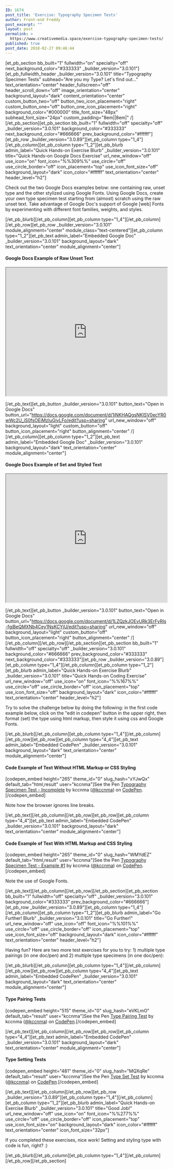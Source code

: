 ```yaml
---
ID: 1674
post_title: 'Exercise: Typography Specimen Tests'
author: Front-end Freddy
post_excerpt: ""
layout: post
permalink: >
  https://www.creativemedia.space/exercise-typography-specimen-tests/
published: true
post_date: 2018-02-27 09:46:44
---
```

[et_pb_section bb_built="1" fullwidth="on" specialty="off" next_background_color="#333333" _builder_version="3.0.101"][et_pb_fullwidth_header _builder_version="3.0.101" title="Typography Specimen Tests" subhead="Are you my Type? Let's find out..." text_orientation="center" header_fullscreen="off" header_scroll_down="off" image_orientation="center" background_layout="dark" content_orientation="center" custom_button_two="off" button_two_icon_placement="right" custom_button_one="off" button_one_icon_placement="right" background_color="#000000" title_font_size="48px" subhead_font_size="24px" custom_padding="8em||8em|" /][/et_pb_section][et_pb_section bb_built="1" fullwidth="off" specialty="off" _builder_version="3.0.101" background_color="#333333" next_background_color="#666666" prev_background_color="#ffffff"][et_pb_row _builder_version="3.0.89"][et_pb_column type="1_4"][/et_pb_column][et_pb_column type="1_2"][et_pb_blurb admin_label="Quick Hands-on Exercise Blurb" _builder_version="3.0.101" title="Quick Hands-on Google Docs Exercise" url_new_window="off" use_icon="on" font_icon="%%309%%" use_circle="off" use_circle_border="off" icon_placement="top" use_icon_font_size="off" background_layout="dark" icon_color="#ffffff" text_orientation="center" header_level="h2"]

Check out the two Google Docs examples below: one containing raw, unset type and the other stylized using Google Fonts. Using Google Docs, create your own type specimen test starting from (almost) scratch using the raw unset text. Take advantage of Google Doc's support of Google [web] Fonts by experimenting with different font families, weights, and styles.

[/et_pb_blurb][/et_pb_column][et_pb_column type="1_4"][/et_pb_column][/et_pb_row][et_pb_row _builder_version="3.0.101" module_alignment="center" module_class="text-centered"][et_pb_column type="1_2"][et_pb_text admin_label="Embedded Google Doc" _builder_version="3.0.101" background_layout="dark" text_orientation="center" module_alignment="center"]

<h4>Google Docs Example of Raw Unset Text</h4>
<iframe style="width: 100%; min-height: 400px;" src="https://docs.google.com/document/d/e/2PACX-1vTuys48fSBAies6ZnLIxLAwsCOsdWdShqIAE2YBO1n31Xm5QrWLpD4TT0b-fEy9dBLPQKc5yg6xZID2/pub?embedded=true"></iframe>

[/et_pb_text][et_pb_button _builder_version="3.0.101" button_text="Open in Google Docs" button_url="https://docs.google.com/document/d/1iNKHAQgsNKlSV0ecYR0wWc2U_iS0fsOEiMzIuGivLFo/edit?usp=sharing" url_new_window="off" background_layout="light" custom_button="off" button_icon_placement="right" button_alignment="center" /][/et_pb_column][et_pb_column type="1_2"][et_pb_text admin_label="Embedded Google Doc" _builder_version="3.0.101" background_layout="dark" text_orientation="center" module_alignment="center"]

<h4>Google Docs Example of Set and Styled Text</h4>
<iframe style="width: 100%; min-height: 400px;" src="https://docs.google.com/document/d/e/2PACX-1vQLlSdqsO4sfSNA0fkyhO1F3tNGNR_TtcDYjbYKfbIlAn9mMvojOs65a1wFPSdHCyLo_G6Wvze-gWX9/pub?embedded=true"></iframe>

[/et_pb_text][et_pb_button _builder_version="3.0.101" button_text="Open in Google Docs" button_url="https://docs.google.com/document/d/1LZQzkJOEvURk3ErFyRIs-fgjBeQMXNb4Cey1NsKCYjU/edit?usp=sharing" url_new_window="off" background_layout="light" custom_button="off" button_icon_placement="right" button_alignment="center" /][/et_pb_column][/et_pb_row][/et_pb_section][et_pb_section bb_built="1" fullwidth="off" specialty="off" _builder_version="3.0.101" background_color="#666666" prev_background_color="#333333" next_background_color="#333333"][et_pb_row _builder_version="3.0.89"][et_pb_column type="1_4"][/et_pb_column][et_pb_column type="1_2"][et_pb_blurb admin_label="Quick Hands-on Exercise Blurb" _builder_version="3.0.101" title="Quick Hands-on Coding Exercise" url_new_window="off" use_icon="on" font_icon="%%167%%" use_circle="off" use_circle_border="off" icon_placement="top" use_icon_font_size="off" background_layout="dark" icon_color="#ffffff" text_orientation="center" header_level="h2"]

Try to solve the challenge below by doing the following: in the first code example below, click on the "edit in codepen" button in the upper right, then format (set) the type using html markup, then style it using css and Google Fonts.

[/et_pb_blurb][/et_pb_column][et_pb_column type="1_4"][/et_pb_column][/et_pb_row][et_pb_row][et_pb_column type="4_4"][et_pb_text admin_label="Embedded CodePen" _builder_version="3.0.101" background_layout="dark" text_orientation="center" module_alignment="center"]

<h4>Code Example of Text Without HTML Markup or CSS Styling</h4>
[codepen_embed height="265" theme_id="0" slug_hash="xYJwQx" default_tab="html,result" user="kccnma"]See the Pen <a href='https://codepen.io/kccnma/pen/xYJwQx/'>Typography Specimen Test - Incomplete</a> by kccnma (<a href='https://codepen.io/kccnma'>@kccnma</a>) on <a href='https://codepen.io'>CodePen</a>.[/codepen_embed]

Note how the browser ignores line breaks.

[/et_pb_text][/et_pb_column][/et_pb_row][et_pb_row][et_pb_column type="4_4"][et_pb_text admin_label="Embedded CodePen" _builder_version="3.0.101" background_layout="dark" text_orientation="center" module_alignment="center"]

<h4>Code Example of Text With HTML Markup and CSS Styling</h4>
[codepen_embed height="265" theme_id="0" slug_hash="WMYdEZ" default_tab="html,result" user="kccnma"]See the Pen <a href='https://codepen.io/kccnma/pen/WMYdEZ/'>Typography Specimen Test - Example #1</a> by kccnma (<a href='https://codepen.io/kccnma'>@kccnma</a>) on <a href='https://codepen.io'>CodePen</a>.[/codepen_embed]

Note the use of Google Fonts.

[/et_pb_text][/et_pb_column][/et_pb_row][/et_pb_section][et_pb_section bb_built="1" fullwidth="off" specialty="off" _builder_version="3.0.101" background_color="#333333" prev_background_color="#666666"][et_pb_row _builder_version="3.0.89"][et_pb_column type="1_4"][/et_pb_column][et_pb_column type="1_2"][et_pb_blurb admin_label="Go Further! Blurb" _builder_version="3.0.101" title="Go Further!" url_new_window="off" use_icon="off" font_icon="%%101%%" use_circle="off" use_circle_border="off" icon_placement="top" use_icon_font_size="off" background_layout="dark" icon_color="#ffffff" text_orientation="center" header_level="h2"]

Having fun? Here are two more test exercises for you to try: 1) multiple type pairings (in one doc/pen) and 2) multiple type specimens (in one doc/pen):

[/et_pb_blurb][/et_pb_column][et_pb_column type="1_4"][/et_pb_column][/et_pb_row][et_pb_row][et_pb_column type="4_4"][et_pb_text admin_label="Embedded CodePen" _builder_version="3.0.101" background_layout="dark" text_orientation="center" module_alignment="center"]

<h4>Type Pairing Tests</h4>
[codepen_embed height="515" theme_id="0" slug_hash="eVKLmO" default_tab="result" user="kccnma"]See the Pen <a href="https://codepen.io/kccnma/pen/eVKLmO/">Type Pairing Test</a> by kccnma (<a href="https://codepen.io/kccnma">@kccnma</a>) on <a href="https://codepen.io">CodePen</a>.[/codepen_embed]

[/et_pb_text][/et_pb_column][/et_pb_row][et_pb_row][et_pb_column type="4_4"][et_pb_text admin_label="Embedded CodePen" _builder_version="3.0.101" background_layout="dark" text_orientation="center" module_alignment="center"]

<h4>Type Setting Tests</h4>
[codepen_embed height="481" theme_id="0" slug_hash="MQXqRe" default_tab="result" user="kccnma"]See the Pen <a href="https://codepen.io/kccnma/pen/MQXqRe/">Type Set Test</a> by kccnma (<a href="https://codepen.io/kccnma">@kccnma</a>) on <a href="https://codepen.io">CodePen</a>.[/codepen_embed]

[/et_pb_text][/et_pb_column][/et_pb_row][et_pb_row _builder_version="3.0.89"][et_pb_column type="1_4"][/et_pb_column][et_pb_column type="1_2"][et_pb_blurb admin_label="Quick Hands-on Exercise Blurb" _builder_version="3.0.101" title="Good Job!" url_new_window="off" use_icon="on" font_icon="%%277%%" use_circle="off" use_circle_border="off" icon_placement="top" use_icon_font_size="on" background_layout="dark" icon_color="#ffffff" text_orientation="center" icon_font_size="32px"]

If you completed these exercises, nice work! Setting and styling type with code is fun, right? :)

[/et_pb_blurb][/et_pb_column][et_pb_column type="1_4"][/et_pb_column][/et_pb_row][/et_pb_section]